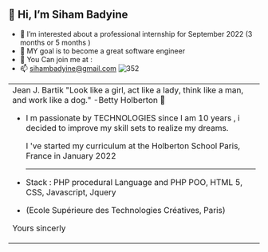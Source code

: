 

##  👋 Hi, I’m Siham Badyine
- 👀 I’m interested about a professional internship for September 2022  (3 months or 5 months )
- 🌱 MY goal is to become a great software engineer 
- 💞️ You Can join me at :
- 📫 sihambadyine@gmail.com
![352](https://user-images.githubusercontent.com/96126445/157525441-208df01f-c73c-4ef8-9ec9-38518f0ecbf2.gif)

<table><tr><td valign="top" width="50%">
 Jean J. Bartik "Look like a girl, act like a lady, think like a man, and work like a dog." -Betty Holberton  💞️

- I m passionate by TECHNOLOGIES since I am 10 years ,  i decided to improve my skill sets to realize my dreams.

  I 've started  my curriculum at the Holberton School Paris, France in January 2022
 

 
  
   --------------------------                                                                                                              


 - Stack : PHP procedural Language and PHP POO, HTML 5, CSS, Javascript, Jquery 
 - (Ecole Supérieure des Technologies Créatives, Paris)
 
Yours sincerly



